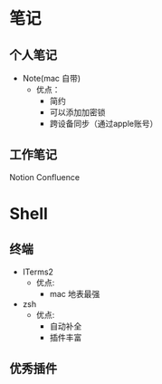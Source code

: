 # 笔记
## 个人笔记
- Note(mac 自带)
  - 优点：
    - 简约
    - 可以添加加密锁
    - 跨设备同步（通过apple账号）
  
## 工作笔记
Notion
Confluence




# Shell
## 终端
- ITerms2
  - 优点:
    - mac 地表最强
- zsh
  - 优点:
    - 自动补全
    - 插件丰富
    
## 优秀插件
  
